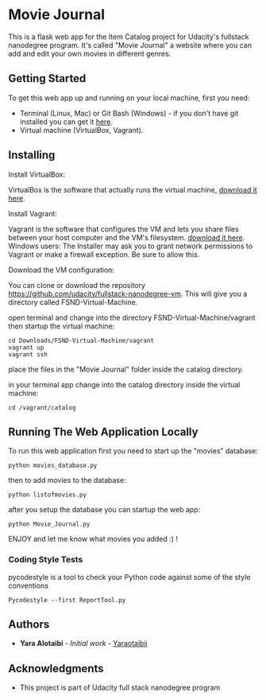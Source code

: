 # Movie Journal

This is a flask web app for the Item Catalog project for Udacity's fullstack nanodegree program. It's called "Movie Journal" a website where you can add and edit your own movies in different genres.

## Getting Started

To get this web app up and running on your local machine, first you need: 

* Terminal (Linux, Mac) or Git Bash (Windows) - if you don't have git installed you can get it [here](git-scm.com).
* Virtual machine (VirtualBox, Vagrant).


## Installing

 Install VirtualBox:

VirtualBox is the software that actually runs the virtual machine, [download it here](https://www.virtualbox.org/wiki/Download_Old_Builds_5_1).

 Install Vagrant:

Vagrant is the software that configures the VM and lets you share files between your host computer and the VM's filesystem. [download it here](https://www.vagrantup.com/downloads.html). Windows users: The Installer may ask you to grant network permissions to Vagrant or make a firewall exception. Be sure to allow this.

Download the VM configuration:

You can clone or download the repository https://github.com/udacity/fullstack-nanodegree-vm. This will give you a directory called FSND-Virtual-Machine.

open terminal and change into the directory FSND-Virtual-Machine/vagrant then startup the virtual machine:

```
cd Downloads/FSND-Virtual-Machine/vagrant
vagrant up
vagrant ssh
```

place the files in the "Movie Journal" folder inside the catalog directory.

in your terminal app change into the catalog directory inside the virtual machine:

```
cd /vagrant/catalog

```


## Running The Web Application Locally

To run this web application first you need to start up the "movies" database:

```
python movies_database.py
```

then to add movies to the database:

```
python listofmovies.py
```


after you setup the database you can startup the web app:

```
python Movie_Journal.py

```


ENJOY and let me know what movies you added :) !


### Coding Style Tests

pycodestyle is a tool to check your Python code against some of the style conventions

```
Pycodestyle --first ReportTool.py
```


## Authors

* **Yara Alotaibi** - *Initial work* - [Yaraotaibii](https://github.com/yaraotaibii)

## Acknowledgments

* This project is part of Udacity full stack nanodegree program

